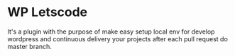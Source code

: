 # WP Letscode

It's a plugin with the purpose of make easy setup local env for develop wordpress and continuous delivery your projects after each pull request do master branch.

